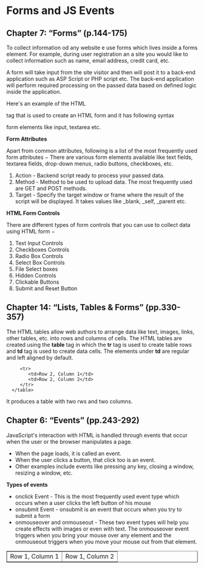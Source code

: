 # Forms and JS Events

## Chapter 7: “Forms” (p.144-175)

To collect information od any website e use forms which lives inside a forms element. For example, during user registration an a site you would like to collect information such as name, email address, credit card, etc.

A form will take input from the site visitor and then will post it to a back-end application such as ASP Script or PHP script etc. The back-end application will perform required processing on the passed data based on defined logic inside the application.

Here's an example of the HTML <form> tag that is used to create an HTML form and it has following syntax 

<form action = "Script URL" method = "GET|POST">
   form elements like input, textarea etc.
</form>

**Form Attributes**

Apart from common attributes, following is a list of the most frequently used form attributes −
There are various form elements available like text fields, textarea fields, drop-down menus, radio buttons, checkboxes, etc.

1. Action - Backend script ready to process your passed data.
1. Method - Method to be used to upload data. The most frequently used are GET and POST methods.
1. Target - Specify the target window or frame where the result of the script will be displayed. It takes values like _blank, _self, _parent etc.

**HTML Form Controls**

There are different types of form controls that you can use to collect data using HTML form −

1. Text Input Controls
1. Checkboxes Controls
1. Radio Box Controls
1. Select Box Controls
1. File Select boxes
1. Hidden Controls
1. Clickable Buttons
1. Submit and Reset Button

## Chapter 14: “Lists, Tables & Forms” (pp.330-357)

The HTML tables allow web authors to arrange data like text, images, links, other tables, etc. into rows and columns of cells. The HTML tables are created using the **table** tag in which the **tr** tag is used to create table rows and **td** tag is used to create data cells. The elements under **td** are regular and left aligned by default.

<!DOCTYPE html>
<html>

   <head>
      <title>HTML Tables</title>
   </head>
	
   <body>
      <table border = "1">
         <tr>
            <td>Row 1, Column 1</td>
            <td>Row 1, Column 2</td>
         </tr>
         
         <tr>
            <td>Row 2, Column 1</td>
            <td>Row 2, Column 2</td>
         </tr>
      </table>
      
   </body>
</html>

It produces a table with two rws and two columns.


## Chapter 6: “Events” (pp.243-292)

JavaScript's interaction with HTML is handled through events that occur when the user or the browser manipulates a page. 

- When the page loads, it is called an event. 
- When the user clicks a button, that click too is an event. 
- Other examples include events like pressing any key, closing a window, resizing a window, etc.

**Types of events**

- onclick Event - This is the most frequently used event type which occurs when a user clicks the left button of his mouse
- onsubmit Event - onsubmit is an event that occurs when you try to submit a form
- onmouseover and onmouseout - These two event types will help you create effects with images or even with text. The onmouseover event triggers when you bring your mouse over any element and the onmouseout triggers when you move your mouse out from that element. 